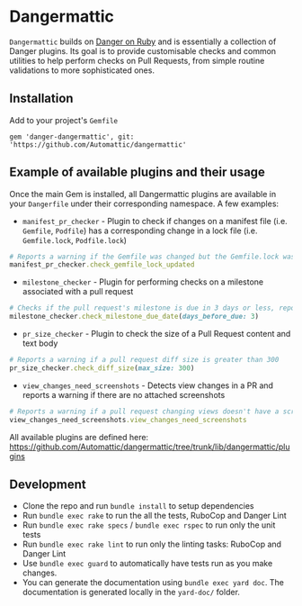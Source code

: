 # Dangermattic
`Dangermattic` builds on [Danger on Ruby](https://danger.systems/ruby/) and is essentially a collection of Danger plugins. Its goal is to provide customisable checks and common utilities to help perform checks on Pull Requests, from simple routine validations to more sophisticated ones.

## Installation

Add to your project's `Gemfile`
```
gem 'danger-dangermattic', git: 'https://github.com/Automattic/dangermattic'
```

## Example of available plugins and their usage

Once the main Gem is installed, all Dangermattic plugins are available in your `Dangerfile` under their corresponding namespace. A few examples:

- `manifest_pr_checker` - Plugin to check if changes on a manifest file (i.e. `Gemfile`, `Podfile`) has a corresponding change in a lock file (i.e. `Gemfile.lock`, `Podfile.lock`)
```ruby
# Reports a warning if the Gemfile was changed but the Gemfile.lock wasn't
manifest_pr_checker.check_gemfile_lock_updated
```
- `milestone_checker` - Plugin for performing checks on a milestone associated with a pull request
```ruby
# Checks if the pull request's milestone is due in 3 days or less, reporting a warning if that's the case
milestone_checker.check_milestone_due_date(days_before_due: 3)
```
- `pr_size_checker` - Plugin to check the size of a Pull Request content and text body
```ruby
# Reports a warning if a pull request diff size is greater than 300
pr_size_checker.check_diff_size(max_size: 300)
```
- `view_changes_need_screenshots` - Detects view changes in a PR and reports a warning if there are no attached screenshots
```ruby
# Reports a warning if a pull request changing views doesn't have a screenshot
view_changes_need_screenshots.view_changes_need_screenshots
```

All available plugins are defined here: https://github.com/Automattic/dangermattic/tree/trunk/lib/dangermattic/plugins

## Development

- Clone the repo and run `bundle install` to setup dependencies
- Run `bundle exec rake` to run the all the tests, RuboCop and Danger Lint
- Run `bundle exec rake specs` / `bundle exec rspec` to run only the unit tests
- Run `bundle exec rake lint` to run only the linting tasks: RuboCop and Danger Lint
- Use `bundle exec guard` to automatically have tests run as you make changes.
- You can generate the documentation using `bundle exec yard doc`. The documentation is generated locally in the `yard-doc/` folder.
